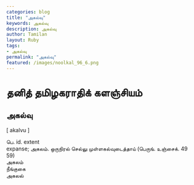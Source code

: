```yaml
---  
categories: blog  
title: "அகல்வு"
keywords: அகல்வு  
description: அகல்வு
author: Tamilan  
layout: Ruby  
tags:     
- அகல்வு
permalink: "அகல்வு"  
featured: /images/noolkal_96_6.png  
--- 
```

# தனித் தமிழகராதிக் களஞ்சியம்
## அகல்வு

[ akalvu ]  
  
பெ. id. extent  
expanse; அகலம். ஒருநிரல் செல்லு முள்ளகல்வுடைத்தாய் (பெருங். உஞ்சைக். 49  
59)  
அகலம்  
நீங்குகை  
அகலல்